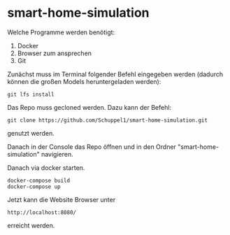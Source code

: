 # smart-home-simulation

Welche Programme werden benötigt:

1. Docker
2. Browser zum ansprechen
3. Git

Zunächst muss im Terminal folgender Befehl eingegeben werden (dadurch können die großen Models heruntergeladen werden): 

    git lfs install

Das Repo muss gecloned werden. Dazu kann der Befehl:

    git clone https://github.com/Schuppel1/smart-home-simulation.git

genutzt werden. 

Danach in der Console das Repo öffnen und in den Ordner "smart-home-simulation" navigieren.

Danach via docker starten. 

    docker-compose build
    docker-compose up

Jetzt kann die Website Browser unter 

    http://localhost:8080/

erreicht werden. 
